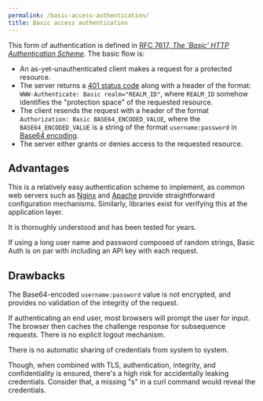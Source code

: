 ```yaml
---
permalink: /basic-access-authentication/
title: Basic access authentication
---
```

This form of authentication is defined in [RFC 7617, _The 'Basic' HTTP
Authentication Scheme_](http://tools.ietf.org/html/rfc7617). The basic flow
is:

- An as-yet-unauthenticated client makes a request for a protected resource.
- The server returns a [401 status
  code](http://tools.ietf.org/html/rfc2616#section-10.4.2) along with a
  header of the format: `WWW-Authenticate: Basic realm="REALM_ID"`, where
  `REALM_ID` somehow identifies the "protection space" of the requested
  resource.
- The client resends the request with a header of the format
  `Authorization: Basic BASE64_ENCODED_VALUE`, where the `BASE64_ENCODED_VALUE`
  is a string of the format `username:password` in [Base64
  encoding](https://en.wikipedia.org/wiki/Base64).
- The server either grants or denies access to the requested resource.

## Advantages

This is a relatively easy authentication scheme to implement, as common web
servers such as
[Nginx](http://nginx.org/en/docs/http/ngx_http_auth_basic_module.html) and
[Apache](https://httpd.apache.org/docs/2.2/mod/mod_auth_basic.html) provide
straightforward configuration mechanisms. Similarly, libraries exist for
verifying this at the application layer.

It is thoroughly understood and has been tested for years.

If using a long user name and password composed of random strings, Basic Auth
is on par with including an API key with each request.

## Drawbacks

The Base64-encoded `username:password` value is not encrypted, and provides no
validation of the integrity of the request.

If authenticating an end user, most browsers will prompt the user for input.
The browser then caches the challenge response for subsequence requests. There
is no explicit logout mechanism.

There is no automatic sharing of credentials from system to system.

Though, when combined with TLS, authentication, integrity, and confidentiality
is ensured, there's a high risk for accidentally leaking credentials. Consider
that, a missing "s" in a curl command would reveal the credentials.
